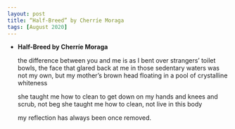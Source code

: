 ```yaml
---
layout: post
title: “Half-Breed” by Cherríe Moraga
tags: [August 2020]
---
```


- **Half-Breed by Cherríe Moraga**

  the difference between you and me
  is as I bent
  over strangers’ toilet bowls,
  the face that glared back at me
  in those sedentary waters
  was not my own, but my mother’s
  brown head floating in a pool
  of crystalline whiteness

  she taught me how to clean
  to get down on my hands and knees
  and scrub, not beg
  she taught me how to clean,
  not live in this body

  my reflection has always been
  once removed.
